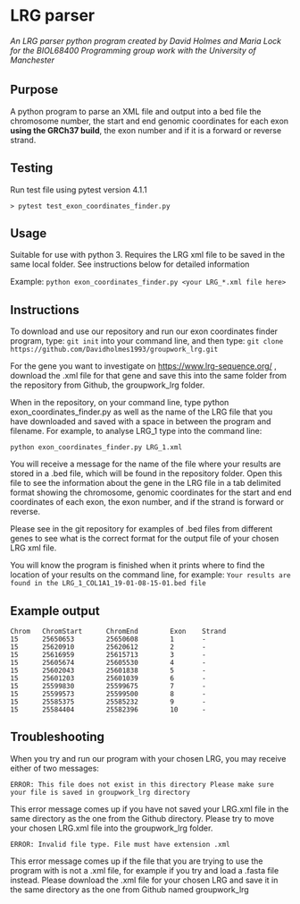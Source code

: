 <h1>LRG parser</h1>
<h6>An LRG parser python program created by David Holmes and Maria Lock for the BIOL68400 Programming group work with the University of Manchester</h6>
<h2>Purpose</h2>
A python program to parse an XML file and output into a bed file the chromosome number, the start and end genomic coordinates for each exon <b>using the GRCh37 build</b>, the exon number and if it is a forward or reverse strand.

<h2>Testing</h2>

Run test file using pytest version 4.1.1

	> pytest test_exon_coordinates_finder.py

<h2>Usage</h2>
Suitable for use with python 3. Requires the LRG xml file to be saved in the same local folder. See instructions below for detailed information

Example: `python exon_coordinates_finder.py <your LRG_*.xml file here>`
<h2>Instructions</h2>

To download and use our repository and run our exon coordinates finder program,
type: `git init` into your command line, and then type:
`git clone https://github.com/Davidholmes1993/groupwork_lrg.git`

For the gene you want to investigate on https://www.lrg-sequence.org/ ,
download the .xml file for that gene and save this into the same folder from
the repository from Github, the groupwork_lrg folder.

When in the repository, on your command line, type python exon_coordinates_finder.py
as well as the name of the LRG file that you have downloaded and saved
with a space in between the program and filename.
For example, to analyse LRG_1 type into the command line:

`python exon_coordinates_finder.py LRG_1.xml`

You will receive a message for the name of the file where your results
are stored in a .bed file, which will be found in the repository folder.
Open this file to see the information about the gene in the LRG file in a
tab delimited format showing the chromosome, genomic coordinates for the
start and end coordinates of each exon, the exon number, and if the strand is
forward or reverse.

Please see in the git repository for examples of .bed files from different
genes to see what is the correct format for the output file of your chosen
LRG xml file.

You will know the program is finished when it prints where to find the location of your results on the command line, for example:
`Your results are found in the LRG_1_COL1A1_19-01-08-15-01.bed file`

<h2>Example output</h2>

```
Chrom   ChromStart      ChromEnd        Exon    Strand
15      25650653        25650608        1       -
15      25620910        25620612        2       -
15      25616959        25615713        3       -
15      25605674        25605530        4       -
15      25602043        25601838        5       -
15      25601203        25601039        6       -
15      25599830        25599675        7       -
15      25599573        25599500        8       -
15      25585375        25585232        9       -
15      25584404        25582396        10      -

```

<h2>Troubleshooting</h2>
When you try and run our program with your chosen LRG, you may receive
either of two messages:

`ERROR: This file does not exist in this directory
Please make sure your file is saved in groupwork_lrg directory`

This error message comes up if you have not saved your LRG.xml file in the same
directory as the one from the Github directory. Please try to move your
chosen LRG.xml file into the groupwork_lrg folder.


`ERROR: Invalid file type. File must have extension .xml`

This error message comes up if the file that you are trying to use the program
with is not a .xml file, for example if you try and load a .fasta file instead.
Please download the .xml file for your chosen LRG and save it in the same
directory as the one from Github named groupwork_lrg
